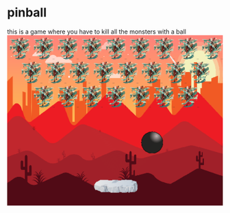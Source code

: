 # pinball
this is a game where you have to kill all the monsters with a ball
![alt text](file2.png)
